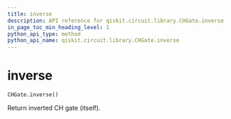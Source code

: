 ```yaml
---
title: inverse
description: API reference for qiskit.circuit.library.CHGate.inverse
in_page_toc_min_heading_level: 1
python_api_type: method
python_api_name: qiskit.circuit.library.CHGate.inverse
---
```


# inverse

<span id="qiskit.circuit.library.CHGate.inverse" />

`CHGate.inverse()`

Return inverted CH gate (itself).

